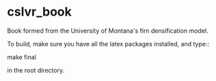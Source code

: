 # cslvr_book
Book formed from the University of Montana's firn densification model.

To build, make sure you have all the latex packages installed, and type::

  make final

in the root directory.
